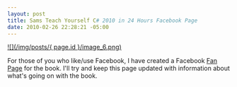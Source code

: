 ```yaml
---
layout: post
title: Sams Teach Yourself C# 2010 in 24 Hours Facebook Page
date: 2010-02-26 22:28:21 -05:00
---
```


[![](/img/posts/{ page.id }/image_6.png)](http://www.facebook.com/pages/Sams-Teach-Yourself-Visual-C-2010-in-24-Hours/331032551363) 

For those of you who like/use Facebook, I have created a Facebook [Fan Page](http://www.facebook.com/pages/Sams-Teach-Yourself-Visual-C-2010-in-24-Hours/331032551363) for the book. I'll try and keep this page updated with information about what's going on with the book.
